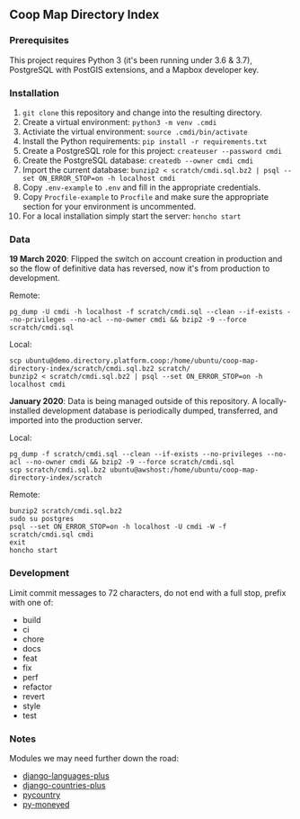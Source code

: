 ## Coop Map Directory Index

### Prerequisites

This project requires Python 3 (it's been running under 3.6 & 3.7), PostgreSQL with PostGIS extensions, and a Mapbox developer key.

### Installation

1. `git clone` this repository and change into the resulting directory.
2. Create a virtual environment: `python3 -m venv .cmdi`
3. Activiate the virtual environment: `source .cmdi/bin/activate`
4. Install the Python requirements: `pip install -r requirements.txt`
5. Create a PostgreSQL role for this project: `createuser --password cmdi`
6. Create the PostgreSQL database: `createdb --owner cmdi cmdi`
7. Import the current database: `bunzip2 < scratch/cmdi.sql.bz2 | psql --set ON_ERROR_STOP=on -h localhost cmdi`
8. Copy `.env-example` to `.env` and fill in the appropriate credentials.
9. Copy `Procfile-example` to `Procfile` and make sure the appropriate section for your environment is uncommented.
10. For a local installation simply start the server: `honcho start`


### Data

__19 March 2020__: Flipped the switch on account creation in production and so the flow of definitive data has reversed, now it's from production to development.

Remote:
```
pg_dump -U cmdi -h localhost -f scratch/cmdi.sql --clean --if-exists --no-privileges --no-acl --no-owner cmdi && bzip2 -9 --force scratch/cmdi.sql
```

Local:
```
scp ubuntu@demo.directory.platform.coop:/home/ubuntu/coop-map-directory-index/scratch/cmdi.sql.bz2 scratch/
bunzip2 < scratch/cmdi.sql.bz2 | psql --set ON_ERROR_STOP=on -h localhost cmdi
```

__January 2020__: Data is being managed outside of this repository. A locally-installed development database is periodically dumped, transferred, and imported into the production server.

Local:
```
pg_dump -f scratch/cmdi.sql --clean --if-exists --no-privileges --no-acl --no-owner cmdi && bzip2 -9 --force scratch/cmdi.sql
scp scratch/cmdi.sql.bz2 ubuntu@awshost:/home/ubuntu/coop-map-directory-index/scratch
```

Remote:
```
bunzip2 scratch/cmdi.sql.bz2
sudo su postgres
psql --set ON_ERROR_STOP=on -h localhost -U cmdi -W -f scratch/cmdi.sql cmdi
exit
honcho start
```

### Development

Limit commit messages to 72 characters, do not end with a full stop, prefix with one of:

* build
* ci
* chore
* docs
* feat
* fix
* perf
* refactor
* revert
* style
* test


### Notes

Modules we may need further down the road:
* [django-languages-plus](https://github.com/cordery/django-languages-plus)
* [django-countries-plus](https://github.com/cordery/django-countries-plus)
* [pycountry](https://pypi.org/project/pycountry/)
* [py-moneyed](https://github.com/limist/py-moneyed)
